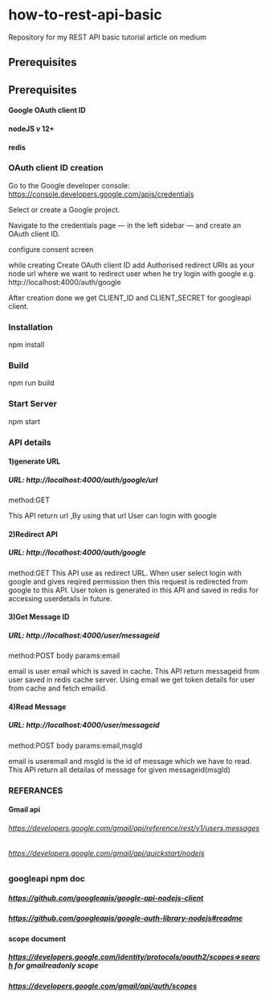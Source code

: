 # how-to-rest-api-basic
Repository for my REST API basic tutorial article on medium
## Prerequisites

## Prerequisites

#### Google OAuth client ID
#### nodeJS v 12+
#### redis

### OAuth client ID creation

Go to the Google developer console: https://console.developers.google.com/apis/credentials

Select or create a Google project.

Navigate to the credentials page — in the left sidebar — and create an OAuth client ID.

configure consent screen

while creating Create OAuth client ID add Authorised redirect URIs as your node url where we want to redirect user when he try login with google e.g. http://localhost:4000/auth/google

After creation done we get CLIENT_ID and CLIENT_SECRET for googleapi client.


### Installation
npm install

### Build
npm run build

### Start Server
npm start

### API details

#### 1)generate URL
##### URL: http://localhost:4000/auth/google/url
method:GET

This API return url ,By using that url User can login with google

#### 2)Redirect API
##### URL: http://localhost:4000/auth/google
method:GET
This API use as redirect URL. When user select login with google and gives reqired permission then this request is redirected from google to this API.
User token is generated in this API and saved in redis for accessing userdetails in future.

#### 3)Get Message ID
##### URL: http://localhost:4000/user/messageid
method:POST
body params:email

email is user email which is saved in cache.
This API return messageid from user saved in redis cache server.
Using email we get token details for user from cache and fetch emailid.

#### 4)Read Message
##### URL: http://localhost:4000/user/messageid
method:POST
body params:email,msgId

email is useremail and msgId is the id of message which we have to read.
This API return all detailas of message for given messageid(msgId)

### REFERANCES

#### Gmail api
###### https://developers.google.com/gmail/api/reference/rest/v1/users.messages
###### https://developers.google.com/gmail/api/quickstart/nodejs

### googleapi npm doc
##### https://github.com/googleapis/google-api-nodejs-client
##### https://github.com/googleapis/google-auth-library-nodejs#readme


#### scope document
##### https://developers.google.com/identity/protocols/oauth2/scopes=>search for gmailreadonly scope
##### https://developers.google.com/gmail/api/auth/scopes
